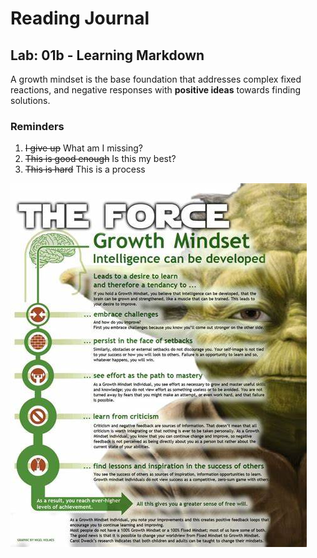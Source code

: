 # Reading Journal

## Lab: 01b - Learning Markdown

A growth mindset is the base foundation that addresses complex fixed reactions, and negative responses with **positive ideas** towards finding solutions. 

### Reminders  
1. ~~I give up~~ What am I missing? 
2. ~~This is good enough~~ Is this my best? 
3. ~~This is hard~~ This is a process 

![alt text](Force.jpg)
